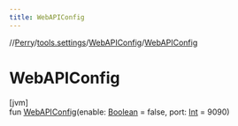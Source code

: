 ```yaml
---
title: WebAPIConfig
---
```

//[Perry](../../../index.html)/[tools.settings](../index.html)/[WebAPIConfig](index.html)/[WebAPIConfig](-web-a-p-i-config.html)



# WebAPIConfig



[jvm]\
fun [WebAPIConfig](-web-a-p-i-config.html)(enable: [Boolean](https://kotlinlang.org/api/latest/jvm/stdlib/kotlin/-boolean/index.html) = false, port: [Int](https://kotlinlang.org/api/latest/jvm/stdlib/kotlin/-int/index.html) = 9090)





